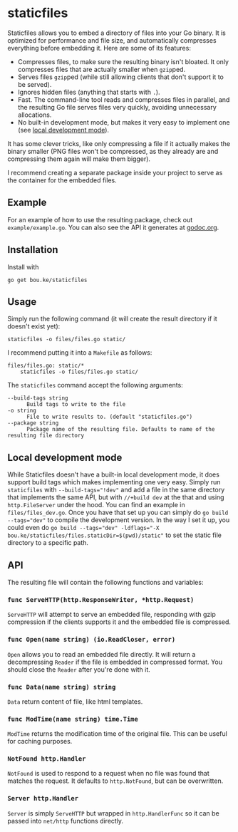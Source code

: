 # staticfiles

Staticfiles allows you to embed a directory of files into your Go binary. It is optimized for performance and file size, and automatically compresses everything before embedding it. Here are some of its features:

* Compresses files, to make sure the resulting binary isn't bloated. It only compresses files that are actually smaller when `gzip`ped.
* Serves files `gzip`ped (while still allowing clients that don't support it to be served).
* Ignores hidden files (anything that starts with `.`).
* Fast. The command-line tool reads and compresses files in parallel, and the resulting Go file serves files very quickly, avoiding unnecessary allocations.
* No built-in development mode, but makes it very easy to implement one (see [local development mode](#local-development-mode)).

It has some clever tricks, like only compressing a file if it actually makes the binary smaller (PNG files won't be compressed, as they already are and compressing them again will make them bigger).

I recommend creating a separate package inside your project to serve as the container for the embedded files.

## Example

For an example of how to use the resulting package, check out `example/example.go`. You can also see the API it generates at [godoc.org](https://godoc.org/bou.ke/staticfiles/files).

## Installation

Install with

```
go get bou.ke/staticfiles
```

## Usage

Simply run the following command (it will create the result directory if it doesn't exist yet):

```
staticfiles -o files/files.go static/
```

I recommend putting it into a `Makefile` as follows:

```
files/files.go: static/*
	staticfiles -o files/files.go static/
```

The `staticfiles` command accept the following arguments:

```
--build-tags string
      Build tags to write to the file
-o string
      File to write results to. (default "staticfiles.go")
--package string
      Package name of the resulting file. Defaults to name of the resulting file directory
```

## Local development mode

While Staticfiles doesn't have a built-in local development mode, it does support build tags which makes implementing one very easy. Simply run `staticfiles` with `--build-tags="!dev"` and add a file in the same directory that implements the same API, but with `//+build dev` at the that and using `http.FileServer` under the hood. You can find an example in `files/files_dev.go`. Once you have that set up you can simply do `go build --tags="dev"` to compile the development version. In the way I set it up, you could even do `go build --tags="dev" -ldflags="-X bou.ke/staticfiles/files.staticDir=$(pwd)/static"` to set the static file directory to a specific path.

## API

The resulting file will contain the following functions and variables:

### `func ServeHTTP(http.ResponseWriter, *http.Request)`

`ServeHTTP` will attempt to serve an embedded file, responding with gzip compression if the clients supports it and the embedded file is compressed.

### `func Open(name string) (io.ReadCloser, error)`

`Open` allows you to read an embedded file directly. It will return a decompressing `Reader` if the file is embedded in compressed format. You should close the `Reader` after you're done with it.

### `func Data(name string) string`

`Data` return content of file, like html templates.

### `func ModTime(name string) time.Time`

`ModTime` returns the modification time of the original file. This can be useful for caching purposes.

### `NotFound http.Handler`

`NotFound` is used to respond to a request when no file was found that matches the request. It defaults to `http.NotFound`, but can be overwritten.

### `Server http.Handler`

`Server` is simply `ServeHTTP` but wrapped in `http.HandlerFunc` so it can be passed into `net/http` functions directly.
